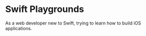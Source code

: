 # Swift Playgrounds

As a web developer new to Swift, trying to learn how to build iOS applications.

